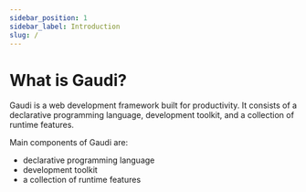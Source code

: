 ```yaml
---
sidebar_position: 1
sidebar_label: Introduction
slug: /
---
```


# What is Gaudi?

Gaudi is a web development framework built for productivity. It consists of a declarative programming language, development toolkit, and a collection of runtime features.

Main components of Gaudi are:
- declarative programming language
- development toolkit
- a collection of runtime features
